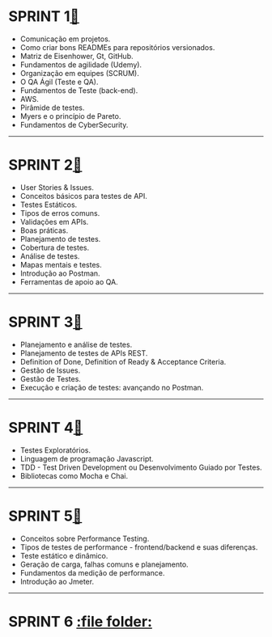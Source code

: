 # SPRINT 1[:file_folder:](https://github.com/AndressaComp/SPRINTs/blob/main/SPRINT-1.md#octocatsprint-1)
- Comunicação em projetos.
- Como criar bons READMEs para repositórios versionados.
- Matriz de Eisenhower, Gt, GitHub.
- Fundamentos de agilidade (Udemy).
- Organização em equipes (SCRUM).
- O QA Ágil (Teste e QA).
- Fundamentos de Teste (back-end).
- AWS.
- Pirâmide de testes.
- Myers e o princípio de Pareto.
- Fundamentos de CyberSecurity.
---
# SPRINT 2[:file_folder:](https://github.com/AndressaComp/SPRINTs/blob/pb_sprint2/readme.md#octocatsprint-2)
- User Stories & Issues. 
- Conceitos básicos para testes de API.
- Testes Estáticos.
- Tipos de erros comuns.
- Validações em APIs.
- Boas práticas.
- Planejamento de testes.
- Cobertura de testes.
- Análise de testes.
- Mapas mentais e testes.
- Introdução ao Postman.
-  Ferramentas de apoio ao QA.
---
# SPRINT 3[:file_folder:](https://github.com/AndressaComp/SPRINTs/blob/pb_sprint3/readme.md)
- Planejamento e análise de testes.
- Planejamento de testes de APIs REST.
- Definition of Done, Definition of Ready & Acceptance Criteria.
- Gestão de Issues.
- Gestão de Testes.
- Execução e criação de testes: avançando no Postman.
---
# SPRINT 4[:file_folder:](https://github.com/AndressaComp/SPRINTs/tree/pb_sprint4)
- Testes Exploratórios.
- Linguagem de programação Javascript.
- ​​​​​​​TDD - Test Driven Development ou Desenvolvimento Guiado por Testes.
- Bibliotecas como Mocha e Chai.
---
# SPRINT 5[:file_folder:](https://github.com/AndressaComp/SPRINTs/tree/pb_sprint5)
- Conceitos sobre Performance Testing.
- Tipos de testes de performance - frontend/backend e suas diferenças.
- Teste estático e dinâmico.
- Geração de carga, falhas comuns e planejamento.
- Fundamentos da medição de performance.
- Introdução ao Jmeter.
---
# SPRINT 6 [:file folder:](https://github.com/AndressaComp/SPRINTs/tree/pb_sprint6)
